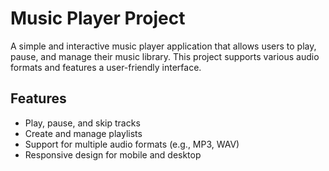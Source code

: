 # Music Player Project

A simple and interactive music player application that allows users to play, pause, and manage their music library. This project supports various audio formats and features a user-friendly interface.

## Features

- Play, pause, and skip tracks
- Create and manage playlists
- Support for multiple audio formats (e.g., MP3, WAV)
- Responsive design for mobile and desktop
